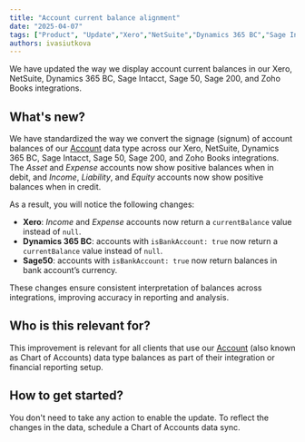 ```yaml
---
title: "Account current balance alignment"
date: "2025-04-07"
tags: ["Product", "Update","Xero","NetSuite","Dynamics 365 BC","Sage Intacct", "Sage 50", "Sage 200", "Zoho Books"]
authors: ivasiutkova
---
```


We have updated the way we display account current balances in our Xero, NetSuite, Dynamics 365 BC, Sage Intacct, Sage 50, Sage 200, and Zoho Books integrations.

<!--truncate-->

## What's new?

We have standardized the way we convert the signage (signum) of account balances of our [Account](/lending-api#/schemas/AccountingAccount) data type across our Xero, NetSuite, Dynamics 365 BC, Sage Intacct, Sage 50, Sage 200, and Zoho Books integrations. The _Asset_ and _Expense_ accounts now show positive balances when in debit, and _Income_, _Liability_, and _Equity_ accounts now show positive balances when in credit.

As a result, you will notice the following changes: 

- **Xero**: _Income_ and _Expense_ accounts now return a `currentBalance` value instead of `null`.
- **Dynamics 365 BC**: accounts with `isBankAccount: true` now return a `currentBalance` value instead of `null`.
- **Sage50**: accounts with `isBankAccount: true` now return balances in bank account’s currency.

These changes ensure consistent interpretation of balances across integrations, improving accuracy in reporting and analysis.

## Who is this relevant for?

This improvement is relevant for all clients that use our [Account](/lending-api#/schemas/AccountingAccount) (also known as Chart of Accounts) data type balances as part of their integration or financial reporting setup.

## How to get started?

You don't need to take any action to enable the update. To reflect the changes in the data, schedule a Chart of Accounts data sync. 

